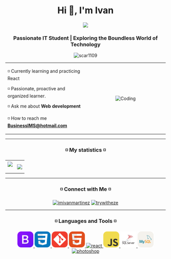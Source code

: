 <h1 align="center">Hi 👋, I'm Ivan</h1>
<p align="center"><picture align="center"><img align="center" src = "https://fiverr-res.cloudinary.com/images/t_main1,q_auto,f_auto,q_auto,f_auto/v1/attachments/delivery/asset/1068778a2b8dbcb2a0b1b13258bdb7ed-1681040096/IT_office_closeup_highres/create-a-pixel-art-illustration-or-gif.gif"></picture></p>
<h3 align="center">Passionate IT Student | Exploring the Boundless World of Technology</h3>
<p align="center"> <img src="https://komarev.com/ghpvc/?username=Akurima&label=Profile%20views&color=0B0E13&style=flat" alt="scar1109" /> </p>

<table align="center">
<tr border="none">
<td width="50%" align="left">
  
◽ Currently learning and practicing React

◽ Passionate, proactive and organized learner.

◽ Ask me about **Web development**

◽ How to reach me **BusinessIMS@hotmail.com**

</td>
<td width="50%" align="center">

  <img align="center" alt="Coding" width="450" src="https://media1.tenor.com/m/YUzRkMOL-3EAAAAd/programming-computer-frog.gif">

  
  </td>
</tr>
</table>

---

<h3 align="center">◽ My statistics ◽</h3>
<p align="center">
<table align="center">
<tr border="none">
<td width="50%" align="center">
  
  <img  align="center"  src="https://github-readme-stats.vercel.app/api?username=Akurima&theme=dark&show_icons=true&count_private=true" />
  <br></br>
</td>
<td width="50%" align="center">

  <img  align="center"  src="https://github-readme-stats.anuraghazra1.vercel.app/api/top-langs/?username=Akurima&theme=dark&hide_border=false&no-bg=true&no-frame=true&langs_count=5"/>
  
  </td>
</tr>
</table>

---

<h3 align="center">◽ Connect with Me ◽</h3>
<p align="center">
<a href="https://linkedin.com/in/imivanmartinez" target="blank"><img align="center" src="https://cdn2.iconfinder.com/data/icons/black-white-social-media/32/linked_in_online_social_media-512.png" alt="imivanmartinez" height="50" width="50" /></a>
<a href="https://instagram.com/trywitheze" target="blank"><img align="center" src="https://cdn2.iconfinder.com/data/icons/black-white-social-media/32/instagram_online_social_media_photo-512.png" alt="trywitheze" height="50" width="50" /></a>
</p>

---

<h3 align="center">◽ Languages and Tools ◽</h3>
<p align="center"> <a href="https://getbootstrap.com" target="_blank" rel="noreferrer"> <img src="https://github.com/tandpfun/skill-icons/blob/main/icons/Bootstrap.svg" alt="bootstrap" width="50" height="50"/> <a href="https://www.w3schools.com/css/" target="_blank" rel="noreferrer"> <img src="https://github.com/tandpfun/skill-icons/blob/main/icons/CSS.svg" alt="css3" width="50" height="50"/> </a> <a href="https://git-scm.com/" target="_blank" rel="noreferrer"> <img src="https://github.com/tandpfun/skill-icons/blob/main/icons/Git.svg" alt="git" width="50" height="50"/> </a> <a href="https://www.w3.org/html/" target="_blank" rel="noreferrer"> <img src="https://github.com/tandpfun/skill-icons/blob/main/icons/HTML.svg" alt="html5" width="50" height="50"/> </a> <a href="https://es.react.dev/" target="_blank" rel="noreferrer"> <img src="https://cdn.worldvectorlogo.com/logos/react-1.svg" alt="react" width="50" height="50"/> </a> <a href="https://developer.mozilla.org/en-US/docs/Web/JavaScript" target="_blank" rel="noreferrer"> <img src="https://github.com/tandpfun/skill-icons/blob/main/icons/JavaScript.svg" alt="javascript" width="50" height="50"/> </a> <a href="https://www.microsoft.com/en-us/sql-server" target="_blank" rel="noreferrer"> <img src="https://github.com/Scar1109/skill-icons/blob/Scar1109/icons/microsoftSQL.svg" alt="mssql" width="50" height="50"/> </a> <a href="https://www.mysql.com/" target="_blank" rel="noreferrer"> <img src="https://github.com/tandpfun/skill-icons/blob/main/icons/MySQL-Light.svg" alt="mysql" width="50" height="50"/> </a> <a href="https://www.photoshop.com/en" target="_blank" rel="noreferrer"> <img src="https://github.com/Scar1109/skill-icons/blob/Scar1109/icons/Photoshop.svg" alt="photoshop" width="50" height="50"/></p>

